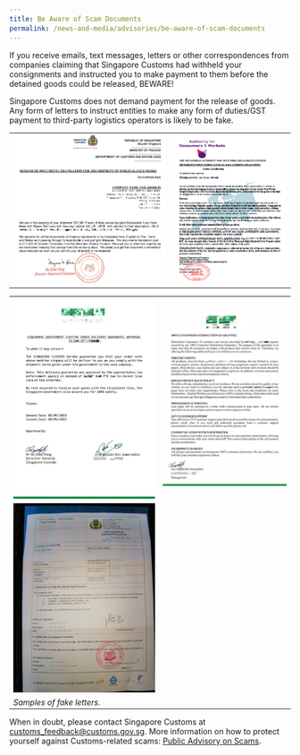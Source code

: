 ```yaml
---
title: Be Aware of Scam Documents
permalink: /news-and-media/advisories/be-aware-of-scam-documents
---
```


If you receive emails, text messages, letters or other correspondences from companies claiming that Singapore Customs had withheld your consignments and instructed you to make payment to them before the detained goods could be released, BEWARE!

Singapore Customs does not demand payment for the release of goods. Any form of letters to instruct entities to make any form of duties/GST payment to third-party logistics operators is likely to be fake. 

|  |   |  
|---|---|
|![.](/images/advisory/Scam1-2020.png)|![.](/images/advisory/Scam2-2020.png)|

|  |   |  
|---|---|
|![.](/images/advisory/scam-doc-1.jpg)|![.](/images/advisory/scam-doc-2.jpg)|
|![.](/images/advisory/scam-doc.jpg)|  |
|*Samples of fake letters.*|  |  

When in doubt, please contact Singapore Customs at  [customs_feedback@customs.gov.sg](mailto:customs_feedback@customs.gov.sg). More information on how to protect yourself against Customs-related scams: [Public Advisory on Scams](public-advisory-on-scams).
